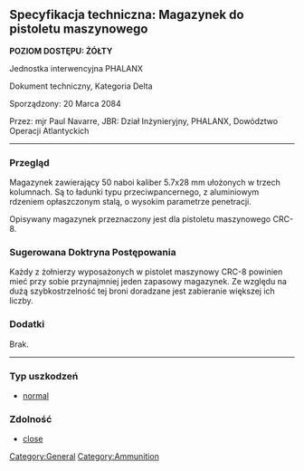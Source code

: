 ## Specyfikacja techniczna: Magazynek do pistoletu maszynowego

**POZIOM DOSTĘPU: ŻÓŁTY**

Jednostka interwencyjna PHALANX

Dokument techniczny, Kategoria Delta

Sporządzony: 20 Marca 2084

Przez: mjr Paul Navarre, JBR: Dział Inżynieryjny, PHALANX, Dowództwo
Operacji Atlantyckich

------------------------------------------------------------------------

### Przegląd

Magazynek zawierający 50 naboi kaliber 5.7x28 mm ułożonych w trzech
kolumnach. Są to ładunki typu przeciwpancernego, z aluminiowym rdzeniem
opłaszczonym stalą, o wysokim parametrze penetracji.

Opisywany magazynek przeznaczony jest dla pistoletu maszynowego CRC-8.

### Sugerowana Doktryna Postępowania

Każdy z żołnierzy wyposażonych w pistolet maszynowy CRC-8 powinien mieć
przy sobie przynajmniej jeden zapasowy magazynek. Ze względu na dużą
szybkostrzelność tej broni doradzane jest zabieranie większej ich
liczby.

### Dodatki

Brak.

------------------------------------------------------------------------

### Typ uszkodzeń

- [normal](Damage/normal "wikilink")

### Zdolność

- [close](Skills/close "wikilink")

[Category:General](Category:General "wikilink")
[Category:Ammunition](Category:Ammunition "wikilink")